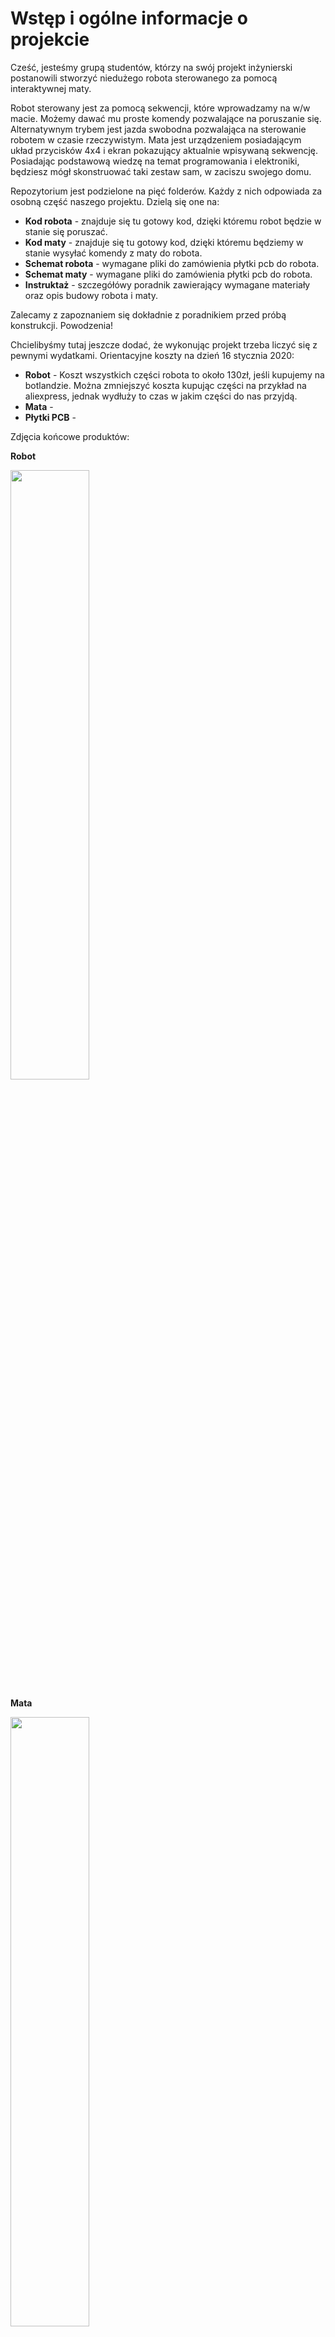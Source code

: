 # Wstęp i ogólne informacje o projekcie
Cześć, jesteśmy grupą studentów, którzy na swój projekt inżynierski postanowili stworzyć niedużego robota sterowanego za pomocą interaktywnej maty.

Robot sterowany jest za pomocą sekwencji, które wprowadzamy na w/w macie. Możemy dawać mu proste komendy pozwalające na poruszanie się. Alternatywnym trybem jest jazda swobodna pozwalająca na sterowanie robotem w czasie rzeczywistym. Mata jest urządzeniem posiadającym układ przycisków 4x4 i ekran pokazujący aktualnie wpisywaną sekwencję.
Posiadając podstawową wiedzę na temat programowania i elektroniki, będziesz mógł skonstruować taki zestaw sam, w zaciszu swojego domu. 

Repozytorium jest podzielone na pięć folderów. Każdy z nich odpowiada za osobną część naszego projektu.
Dzielą się one na:
* **Kod robota** - znajduje się tu gotowy kod, dzięki któremu robot będzie w stanie się poruszać.
* **Kod maty** - znajduje się tu gotowy kod, dzięki któremu będziemy w stanie wysyłać komendy z maty do robota.
* **Schemat robota** - wymagane pliki do zamówienia płytki pcb do robota.
* **Schemat maty** - wymagane pliki do zamówienia płytki pcb do robota.
* **Instruktaż** - szczegółówy poradnik zawierający wymagane materiały oraz opis budowy robota i maty.

Zalecamy z zapoznaniem się dokładnie z poradnikiem przed próbą konstrukcji. Powodzenia!

Chcielibyśmy tutaj jeszcze dodać, że wykonując projekt trzeba liczyć się z pewnymi wydatkami.
Orientacyjne koszty na dzień 16 stycznia 2020:
* **Robot** - Koszt wszystkich części robota to około 130zł, jeśli kupujemy na botlandzie. Można zmniejszyć koszta kupując części na przykład na aliexpress, jednak wydłuży to czas w jakim części do nas przyjdą.
* **Mata** - 
* **Płytki PCB** - 

Zdjęcia końcowe produktów:

**Robot**

<img src=https://github.com/domiipl/Projekt-Inz-Pliki/blob/master/Instrukta%C5%BC/Zdj%C4%99ciaRobot/image_0.jpg width="50%" height="50%">

**Mata**

<img src=https://github.com/domiipl/Projekt-Inz-Pliki/blob/master/Instrukta%C5%BC/Zdj%C4%99ciaMata/image_0.png width="50%" height="50%">

W razie problemów, możesz kontaktować się z nami pod tym adresem e-mail:
## **projektinzrobot@gmail.com**
